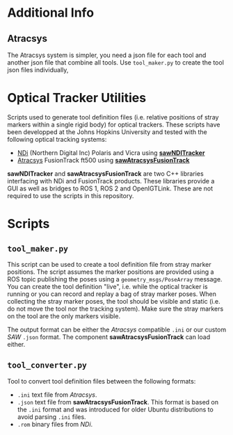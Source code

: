 # Additional Info

## Atracsys
The Atracsys system is simpler, you need a json file for each tool and another json file that combine all tools. Use `tool_maker.py` to create the tool json files individually, 

# Optical Tracker Utilities

Scripts used to generate tool definition files (i.e. relative positions of stray markers within a single rigid body) for optical trackers.  These scripts have been developped at the Johns Hopkins University and tested with the following optical tracking systems:
* [NDi](https://www.ndigital.com) (Northern Digital Inc) Polaris and Vicra using [**sawNDITracker**](https://github.com/jhu-saw/sawNDITracker)
* [Atracsys](https://www.atracsys-measurement.com) FusionTrack ft500 using [**sawAtracsysFusionTrack**](https://github.com/jhu-saw/sawAtracsysFusionTrack)

**sawNDITracker** and **sawAtracsysFusionTrack** are two C++ libraries interfacing with NDi and FusionTrack products.  These libraries provide a GUI as well as bridges to ROS 1, ROS 2 and OpenIGTLink.  These are not required to use the scripts in this repository.

# Scripts

## `tool_maker.py`

This script can be used to create a tool definition file from stray marker positions.  The script assumes the marker positions are provided using a ROS topic publishing the poses using a `geometry_msgs/PoseArray` message.  You can create the tool definition "live", i.e. while the optical tracker is running or you can record and replay a bag of stray marker poses.  When collecting the stray marker poses, the tool should be visible and static (i.e. do not move the tool nor the tracking system).  Make sure the stray markers on the tool are the only markers visible. 

The output format can be either the _Atracsys_ compatible `.ini` or our custom _SAW_ `.json` format.  The component **sawAtracsysFusionTrack** can load either. 

## `tool_converter.py`

Tool to convert tool definition files between the following formats:
* `.ini` text file from _Atracsys_.
* `.json` text file from **sawAtracsysFusionTrack**.  This format is based on the `.ini` format and was introduced for older Ubuntu distributions to avoid parsing `.ini` files.
* `.rom` binary files from _NDi_.

